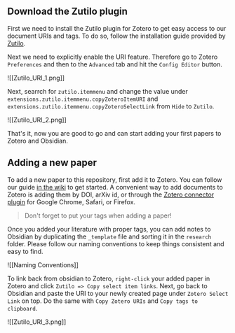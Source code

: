 ## Download the Zutilo plugin
First we need to install the Zutilo plugin for Zotero to get easy access to our document URIs and tags. To do so, follow the installation guide provided by [Zutilo](https://github.com/willsALMANJ/Zutilo/). 

Next we need to explicitly enable the URI feature. Therefore go to Zotero `Preferences` and then to the `Advanced` tab and hit the `Config Editor` button.

![[Zutilo_URI_1.png]]

Next, searrch for `zutilo.itemmenu` and change the value under `extensions.zutilo.itemmenu.copyZoteroItemURI` and `extensions.zutilo.itemmenu.copyZoteroSelectLink` from `Hide` to `Zutilo`.

![[Zutilo_URI_2.png]]

That's it, now you are good to go and can start adding your first papers to Zotero and Obsidian.

## Adding a new paper

To add a new paper to this repository, first add it to Zotero. You can follow our guide [in the wiki](https://isgroup.atlassian.net/wiki/spaces/ISG/pages/1650163800/Reference+Manager+Zotero) to get started. A convenient way to add documents to Zotero is adding them by DOI, arXiv id, or through the [Zotero connector plugin](https://www.zotero.org/download/connectors) for Google Chrome, Safari, or Firefox. 

> Don't forget to put your tags when adding a paper!

Once you added your literature with proper tags, you can add notes to Obsidian by duplicating the `_template` file and sorting it in the `research` folder. Please follow our naming conventions to keep things consistent and easy to find.

![[Naming Conventions]]

To link back from obsidian to Zotero, `right-click` your added paper in Zotero and click `Zutilo => Copy select item links`. Next, go back to Obsidian and paste the URI to your newly created page under `Zotero Select Link` on top. Do the same with `Copy Zotero URIs` and `Copy tags to clipboard`. 

![[Zutilo_URI_3.png]]

